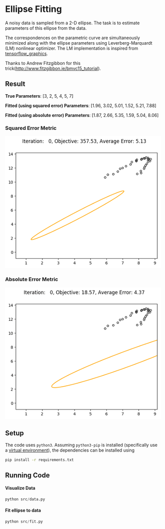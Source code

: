 # Ellipse Fitting
A noisy data is sampled from a 2-D ellipse. The task is to estimate parameters of this ellipse from the data.

The correspondences on the parametric curve are simultaneously minimized along with the ellipse parameters using Leverberg-Marquardt (LM) nonlinear optimizer.
The LM implementation is inspired from [tensorflow_graphics](https://github.com/tensorflow/graphics/blob/master/tensorflow_graphics/math/optimizer/levenberg_marquardt.py).

Thanks to Andrew Fitzgibbon for this trick(http://www.fitzgibbon.ie/bmvc15_tutorial).

## Result
**True Parameters**: [3, 2, 5, 4, 5, 7]

**Fitted (using squared error) Parameters**: [1.96, 3.02, 5.01, 1.52, 5.21, 7.88]

**Fitted (using absolute error) Parameters**: [1.87, 2.66, 5.35, 1.59, 5.04, 8.06]

### Squared Error  Metric
![Squared Fitting Iterations](media_readme/squared.gif)

### Absolute Error  Metric
![Absolute Fitting Iterations](media_readme/absolute.gif)


## Setup
The code uses `python3`.
Assuming `python3-pip` is installed (specifically use a [virtual environment](https://docs.python.org/3/library/venv.html)), the dependencies can be installed using
```bash
pip install -r requirements.txt
```

## Running Code
#### Visualize Data
```python
python src/data.py
```
#### Fit ellipse to data
```python
python src/fit.py
```
